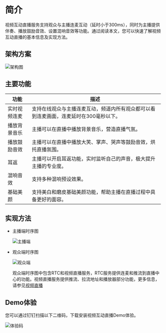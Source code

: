 # 简介

视频互动直播服务支持观众与主播连麦互动（延时小于300ms），同时为主播提供伴奏、播放鼓励音效、设置混响音效等功能。通过阅读本文，您可以快速了解视频互动直播的基本信息及实现方法。

## 架构方案

![架构图](https://static-aliyun-doc.oss-accelerate.aliyuncs.com/assets/img/zh-CN/8152688061/p205169.png)

## 主要功能

|功能|描述|
|--|--|
|实时视频连麦|支持在线观众与主播连麦互动，频道内所有观众都可以看到连麦画面，连麦延时在300毫秒以下。|
|播放背景音乐|主播可以在直播中播放背景音乐，营造直播气氛。|
|播放鼓励音效|主播可以在直播中播放大笑、掌声、哭声等鼓励音效，烘托直播氛围。|
|耳返|主播可以开启耳返功能，实时监听自己的声音，极大提升主播的专业度。|
|混响音效|支持多种混响预设效果。|
|基础美颜|支持美白和磨皮基础美颜功能，帮助主播在直播过程中具备更好的面容。|

## 实现方法

-   主播端时序图

    ![主播端](https://static-aliyun-doc.oss-accelerate.aliyuncs.com/assets/img/zh-CN/8152688061/p205745.png)

-   观众端时序图

    ![观众端](https://static-aliyun-doc.oss-accelerate.aliyuncs.com/assets/img/zh-CN/8152688061/p205746.png)

    观众端时序图中包含RTC和视频直播服务，RTC服务提供连麦和推流到直播中心的功能。视频直播服务提供推流、拉流地址和播放器部分功能，更多信息，请参见[视频直播](https://www.aliyun.com/product/live)


## Demo体验

您可以通过钉钉扫描以下二维码，下载安装视频互动直播Demo体验。

![体验码](https://static-aliyun-doc.oss-accelerate.aliyuncs.com/assets/img/zh-CN/9681111161/p135191.png)

